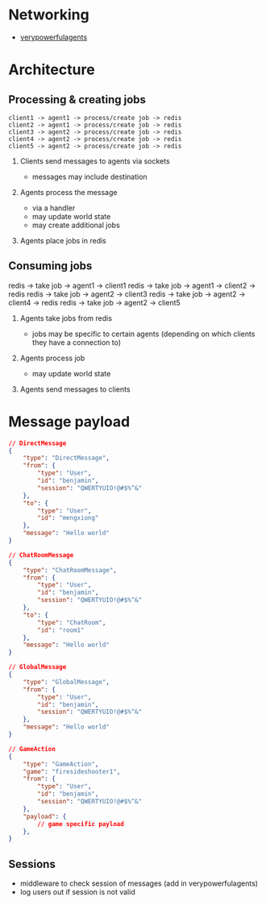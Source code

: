 # Networking

- [verypowerfulagents](https://github.com/shirecoding/VeryPowerfulAgents)

# Architecture

## Processing & creating jobs

```
client1 -> agent1 -> process/create job -> redis
client2 -> agent1 -> process/create job -> redis
client3 -> agent2 -> process/create job -> redis
client4 -> agent2 -> process/create job -> redis
client5 -> agent2 -> process/create job -> redis
```

1. Clients send messages to agents via sockets

   - messages may include destination

2. Agents process the message

   - via a handler
   - may update world state
   - may create additional jobs

3. Agents place jobs in redis

## Consuming jobs

redis -> take job -> agent1 -> client1
redis -> take job -> agent1 -> client2
-> redis
redis -> take job -> agent2 -> client3
redis -> take job -> agent2 -> client4
-> redis
redis -> take job -> agent2 -> client5

1. Agents take jobs from redis

   - jobs may be specific to certain agents (depending on which clients they have a connection to)

2. Agents process job

   - may update world state

3. Agents send messages to clients

# Message payload

```json
// DirectMessage
{
    "type": "DirectMessage",
    "from": {
        "type": "User",
        "id": "benjamin",
        "session": "QWERTYUIO!@#$%^&"
    },
    "to": {
        "type": "User",
        "id": "mengxiong"
    },
    "message": "Hello world"
}

// ChatRoomMessage
{
    "type": "ChatRoomMessage",
    "from": {
        "type": "User",
        "id": "benjamin",
        "session": "QWERTYUIO!@#$%^&"
    },
    "to": {
        "type": "ChatRoom",
        "id": "room1"
    },
    "message": "Hello world"
}

// GlobalMessage
{
    "type": "GlobalMessage",
    "from": {
        "type": "User",
        "id": "benjamin",
        "session": "QWERTYUIO!@#$%^&"
    },
    "message": "Hello world"
}

// GameAction
{
    "type": "GameAction",
    "game": "firesideshooter1",
    "from": {
        "type": "User",
        "id": "benjamin",
        "session": "QWERTYUIO!@#$%^&"
    },
    "payload": {
        // game specific payload
    },
}
```

## Sessions

- middleware to check session of messages (add in verypowerfulagents)
- log users out if session is not valid
